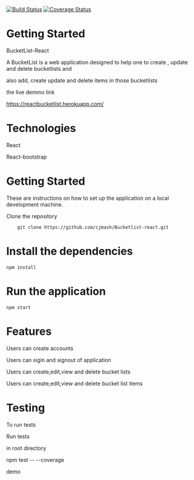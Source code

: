 [![Build Status](https://travis-ci.org/cjmash/Bucketlist-react.svg?branch=ft-authorization-features)](https://travis-ci.org/cjmash/Bucketlist-react)  [![Coverage Status](https://coveralls.io/repos/github/cjmash/Bucketlist-react/badge.svg?branch=ft-authorization-features)](https://coveralls.io/github/cjmash/Bucketlist-react?branch=ft-authorization-features)

# Getting Started

BucketList-React

 A BucketList is a web application designed to help one to create , update and delete bucketlists and

 also add, create update and delete items in those bucketlists

 the live demmo link

 https://reactbucketlist.herokuapp.com/

# Technologies

React

React-bootstrap

# Getting Started

These are instructions on how to set up the application on a local development machine.

Clone the repository

        git clone https://github.com/cjmash/Bucketlist-react.git

# Install the dependencies

    npm install

# Run the application
    npm start

# Features

Users can create accounts

Users can sigin and signout of application

Users can create,edit,view and delete bucket lists

Users can create,edit,view and delete bucket list items

# Testing

To run tests

Run tests

in root directory

npm test -- --coverage

demo
